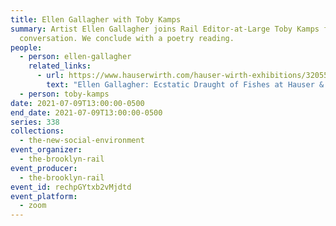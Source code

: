 ```yaml
---
title: Ellen Gallagher with Toby Kamps
summary: Artist Ellen Gallagher joins Rail Editor-at-Large Toby Kamps for a
  conversation. We conclude with a poetry reading.
people:
  - person: ellen-gallagher
    related_links:
      - url: https://www.hauserwirth.com/hauser-wirth-exhibitions/32055-ellen-gallagher-ecstatic-draught-fishes
        text: "Ellen Gallagher: Ecstatic Draught of Fishes at Hauser & Wirth, London"
  - person: toby-kamps
date: 2021-07-09T13:00:00-0500
end_date: 2021-07-09T13:00:00-0500
series: 338
collections:
  - the-new-social-environment
event_organizer:
  - the-brooklyn-rail
event_producer:
  - the-brooklyn-rail
event_id: rechpGYtxb2vMjdtd
event_platform:
  - zoom
---
```

